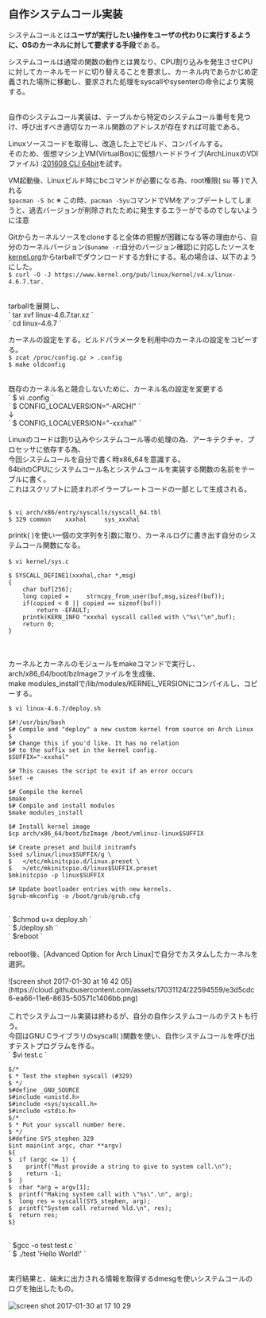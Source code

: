 ## **自作システムコール実装**



システムコールとは**ユーザが実行したい操作をユーザの代わりに実行するように、OSのカーネルに対して要求する手段**である。<br>


システムコールは通常の関数の動作とは異なり、CPU割り込みを発生させCPUに対してカーネルモードに切り替えることを要求し、カーネル内であらかじめ定義された場所に移動し、要求された処理をsyscallやsysenterの命令により実現する。<br>
<br>

自作のシステムコール実装は、テーブルから特定のシステムコール番号を見つけ、呼び出すべき適切なカーネル関数のアドレスが存在すれば可能である。
<br>

Linuxソースコードを取得し、改造した上でビルド、コンパイルする。<br>
そのため、仮想マシン上VM(VirtualBox)に仮想ハードドライブ(ArchLinuxのVDIファイル) :[201608 CLI 64bit](http://www.osboxes.org/archlinux/)を試す。
<br>


VM起動後、Linuxビルド時にbcコマンドが必要になる為、root権限( su 等  )で入れる
<br>`$pacman -S bc`
※ この時、`pacman -Syu`コマンドでVMをアップデートしてしまうと、過去バージョンが削除されたために発生するエラーがでるのでしないように注意



Gitからカーネルソースをcloneすると全体の把握が困難になる等の理由から、自分のカーネルバージョン(`$uname -r`:自分のバージョン確認)に対応したソースを[kernel.org](https://cdn.kernel.org/pub/linux/kernel/v4.x/)からtarballでダウンロードする方針にする。私の場合は、以下のようにした。
<br>`$ curl -O -J https://www.kernel.org/pub/linux/kernel/v4.x/linux-4.6.7.tar. `

<br>
tarballを展開し、
<br>` tar xvf linux-4.6.7.tar.xz `
<br>` cd linux-4.6.7 `
<br>

カーネルの設定をする。ビルドパラメータを利用中のカーネルの設定をコピーする。
<br>` $ zcat /proc/config.gz > .config `
<br>` $ make oldconfig `

<br>
既存のカーネル名と競合しないために、カーネル名の設定を変更する
<br>` $ vi .config `
<br>` $ CONFIG_LOCALVERSION=“-ARCHl" `
<br>↓
<br>` $ CONFIG_LOCALVERSION="-xxxhal" `
<br>

Linuxのコードは割り込みやシステムコール等の処理の為、アーキテクチャ、プロセッサに依存する為、<br>
今回システムコールを自分で書く時x86_64を意識する。<br>
64bitのCPUにシステムコール名とシステムコールを実装する関数の名前をテーブルに書く。<br>
これはスクリプトに読まれボイラープレートコードの一部として生成される。<br>

<br>` $ vi arch/x86/entry/syscalls/syscall_64.tbl `
<br>` $ 329 common    xxxhal     sys_xxxhal `
<br>

printk( )を使い一個の文字列を引数に取り、カーネルログに書き出す自分のシステムコール関数になる。<br>
<br>` $ vi kernel/sys.c `
<br>
``` C:
$ SYSCALL_DEFINE1(xxxhal,char *,msg)
{
    char buf[256];
    long copied =     strncpy_from_user(buf,msg,sizeof(buf));
    if(copied < 0 || copied == sizeof(buf))
        return -EFAULT;
    printk(KERN_INFO "xxxhal syscall called with \"%s\"\n",buf);
    return 0;
}
```
<br>
<br>
カーネルとカーネルのモジュールをmakeコマンドで実行し、arch/x86_64/boot/bzImageファイルを生成後、<br>
make modules_installで/lib/modules/KERNEL_VERSIONにコンパイルし、コピーする。<br>

```
$ vi linux-4.6.7/deploy.sh
```

``` bash:
$#!/usr/bin/bash
$# Compile and "deploy" a new custom kernel from source on Arch Linux
$
$# Change this if you'd like. It has no relation
$# to the suffix set in the kernel config.
$SUFFIX="-xxxhal"

$# This causes the script to exit if an error occurs
$set -e

$# Compile the kernel
$make
$# Compile and install modules
$make modules_install

$# Install kernel image
$cp arch/x86_64/boot/bzImage /boot/vmlinuz-linux$SUFFIX

$# Create preset and build initramfs
$sed s/linux/linux$SUFFIX/g \
$   </etc/mkinitcpio.d/linux.preset \
$   >/etc/mkinitcpio.d/linux$SUFFIX.preset
$mkinitcpio -p linux$SUFFIX

$# Update bootloader entries with new kernels.
$grub-mkconfig -o /boot/grub/grub.cfg
```

<br>
`
$chmod u+x deploy.sh
`
<br>
`
$./deploy.sh
`
<br>
`
$reboot
`
<br>
<br>
reboot後、[Advanced Option for Arch Linux]で自分でカスタムしたカーネルを選択。
<br>
<br>
![screen shot 2017-01-30 at 16 42 05](https://cloud.githubusercontent.com/assets/17031124/22594559/e3d5cdc6-ea66-11e6-8635-50571c1406bb.png)
<br>
<br>
これでシステムコール実装は終わるが、自分の自作システムコールのテストも行う。<br>
今回はGNU Cライブラリのsyscall( )関数を使い、自作システムコールを呼び出すテストプログラムを作る。
<br>
`
$vi test.c
`

```C:
$/*
$ * Test the stephen syscall (#329)
$ */
$#define _GNU_SOURCE
$#include <unistd.h>
$#include <sys/syscall.h>
$#include <stdio.h>
$/*
$ * Put your syscall number here.
$ */
$#define SYS_stephen 329
$int main(int argc, char **argv)
${
$  if (argc <= 1) {
$    printf("Must provide a string to give to system call.\n");
$    return -1;
$  }
$  char *arg = argv[1];
$  printf("Making system call with \"%s\".\n", arg);
$  long res = syscall(SYS_stephen, arg);
$  printf("System call returned %ld.\n", res);
$  return res;
$}
```
<br>
`
$gcc -o test test.c
`
<br>
`
$ ./test 'Hello World!'
`
<br>
<br>

実行結果と、端末に出力される情報を取得するdmesgを使いシステムコールのログを抽出したもの。
<br>
<br>
![screen shot 2017-01-30 at 17 10 29](https://cloud.githubusercontent.com/assets/17031124/22594568/ef097d64-ea66-11e6-88f6-1c8268436f0b.png)


